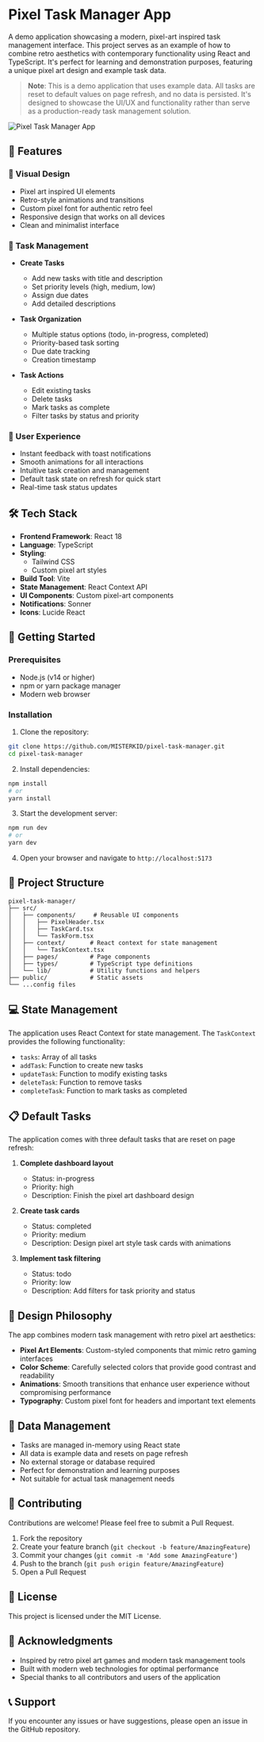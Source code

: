 # Pixel Task Manager App

A demo application showcasing a modern, pixel-art inspired task management interface. This project serves as an example of how to combine retro aesthetics with contemporary functionality using React and TypeScript. It's perfect for learning and demonstration purposes, featuring a unique pixel art design and example task data.

> **Note**: This is a demo application that uses example data. All tasks are reset to default values on page refresh, and no data is persisted. It's designed to showcase the UI/UX and functionality rather than serve as a production-ready task management solution.

![Pixel Task Manager App](public/preview.png)

## 🌟 Features

### 🎨 Visual Design
- Pixel art inspired UI elements
- Retro-style animations and transitions
- Custom pixel font for authentic retro feel
- Responsive design that works on all devices
- Clean and minimalist interface

### 📝 Task Management
- **Create Tasks**
  - Add new tasks with title and description
  - Set priority levels (high, medium, low)
  - Assign due dates
  - Add detailed descriptions

- **Task Organization**
  - Multiple status options (todo, in-progress, completed)
  - Priority-based task sorting
  - Due date tracking
  - Creation timestamp

- **Task Actions**
  - Edit existing tasks
  - Delete tasks
  - Mark tasks as complete
  - Filter tasks by status and priority

### 🎯 User Experience
- Instant feedback with toast notifications
- Smooth animations for all interactions
- Intuitive task creation and management
- Default task state on refresh for quick start
- Real-time task status updates

## 🛠️ Tech Stack

- **Frontend Framework**: React 18
- **Language**: TypeScript
- **Styling**: 
  - Tailwind CSS
  - Custom pixel art styles
- **Build Tool**: Vite
- **State Management**: React Context API
- **UI Components**: Custom pixel-art components
- **Notifications**: Sonner
- **Icons**: Lucide React

## 🚀 Getting Started

### Prerequisites

- Node.js (v14 or higher)
- npm or yarn package manager
- Modern web browser

### Installation

1. Clone the repository:
```bash
git clone https://github.com/MISTERKID/pixel-task-manager.git
cd pixel-task-manager
```

2. Install dependencies:
```bash
npm install
# or
yarn install
```

3. Start the development server:
```bash
npm run dev
# or
yarn dev
```

4. Open your browser and navigate to `http://localhost:5173`

## 📁 Project Structure

```
pixel-task-manager/
├── src/
│   ├── components/     # Reusable UI components
│   │   ├── PixelHeader.tsx
│   │   ├── TaskCard.tsx
│   │   └── TaskForm.tsx
│   ├── context/       # React context for state management
│   │   └── TaskContext.tsx
│   ├── pages/         # Page components
│   ├── types/         # TypeScript type definitions
│   └── lib/           # Utility functions and helpers
├── public/            # Static assets
└── ...config files
```

## 💻 State Management

The application uses React Context for state management. The `TaskContext` provides the following functionality:

- `tasks`: Array of all tasks
- `addTask`: Function to create new tasks
- `updateTask`: Function to modify existing tasks
- `deleteTask`: Function to remove tasks
- `completeTask`: Function to mark tasks as completed

## 📋 Default Tasks

The application comes with three default tasks that are reset on page refresh:

1. **Complete dashboard layout**
   - Status: in-progress
   - Priority: high
   - Description: Finish the pixel art dashboard design

2. **Create task cards**
   - Status: completed
   - Priority: medium
   - Description: Design pixel art style task cards with animations

3. **Implement task filtering**
   - Status: todo
   - Priority: low
   - Description: Add filters for task priority and status

## 🎨 Design Philosophy

The app combines modern task management with retro pixel art aesthetics:

- **Pixel Art Elements**: Custom-styled components that mimic retro gaming interfaces
- **Color Scheme**: Carefully selected colors that provide good contrast and readability
- **Animations**: Smooth transitions that enhance user experience without compromising performance
- **Typography**: Custom pixel font for headers and important text elements

## 🔄 Data Management

- Tasks are managed in-memory using React state
- All data is example data and resets on page refresh
- No external storage or database required
- Perfect for demonstration and learning purposes
- Not suitable for actual task management needs

## 🤝 Contributing

Contributions are welcome! Please feel free to submit a Pull Request.

1. Fork the repository
2. Create your feature branch (`git checkout -b feature/AmazingFeature`)
3. Commit your changes (`git commit -m 'Add some AmazingFeature'`)
4. Push to the branch (`git push origin feature/AmazingFeature`)
5. Open a Pull Request

## 📄 License

This project is licensed under the MIT License.

## 🙏 Acknowledgments

- Inspired by retro pixel art games and modern task management tools
- Built with modern web technologies for optimal performance
- Special thanks to all contributors and users of the application

## 📞 Support

If you encounter any issues or have suggestions, please open an issue in the GitHub repository.
